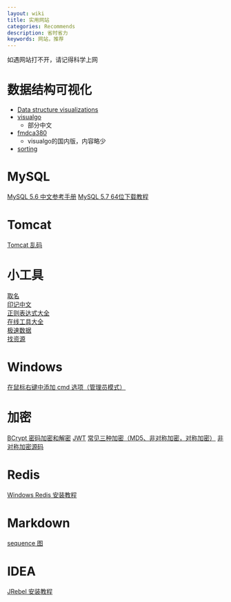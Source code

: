 ```yaml
---
layout: wiki
title: 实用网站
categories: Recommends
description: 省时省力
keywords: 网站，推荐
---
```


如遇网站打不开，请记得科学上网

# 数据结构可视化
- [Data structure visualizations](http://www.cs.usfca.edu/~galles/visualization/Algorithms.html)
- [visualgo](https://visualgo.net/zh)
	- 部分中文
- [fmdca380](http://ds.fmdca380.com/index.html)
	- visualgo的国内版，内容略少
- [sorting](http://sorting.at/)

# MySQL
[MySQL 5.6 中文参考手册](https://github.com/mysql2cn/manual56)
[MySQL 5.7 64位下载教程](https://blog.csdn.net/mulinghanxue/article/details/93917244)

# Tomcat
[Tomcat 乱码](https://blog.csdn.net/qq_25775675/article/details/104839569)

# 小工具
[取名](https://unbug.github.io/codelf)<br>
[印记中文](https://docschina.org/)<br>
[正则表达式大全](https://any86.github.io/any-rule/)<br>
[在线工具大全](https://tool.lu/)<br>
[极速数据](https://tool.jisuapi.com/)<br>
[找资源](http://www.549.tv/)

# Windows
[在鼠标右键中添加 cmd 选项（管理员模式）](https://blog.csdn.net/ujsDui/article/details/79191921)

# 加密
[BCrypt 密码加密和解密](https://www.jianshu.com/p/fc910a1f7c8d/)
[JWT](https://www.jianshu.com/p/576dbf44b2ae)
[常见三种加密（MD5、非对称加密，对称加密）](https://www.cnblogs.com/shoshana-kong/p/10934550.html)
[非对称加密源码](https://www.cnblogs.com/frank-quan/p/7073457.html)

# Redis
[Windows Redis 安装教程](https://blog.csdn.net/weixin_41381863/article/details/88231397)

# Markdown
[sequence 图](https://www.jianshu.com/p/70e329dd4a00)

# IDEA
[JRebel 安装教程](https://blog.csdn.net/lianghecai52171314/article/details/105637251)